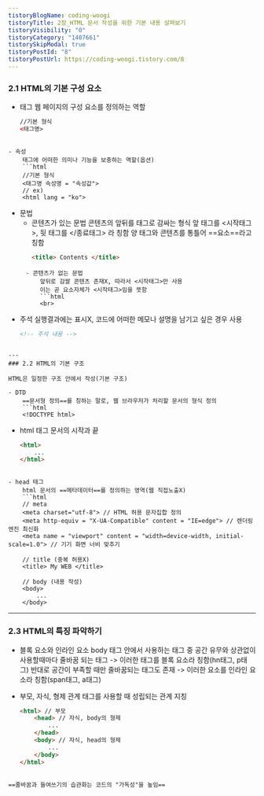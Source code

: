 ```yaml
---
tistoryBlogName: coding-woogi
tistoryTitle: 2장_HTML 문서 작성을 위한 기본 내용 살펴보기
tistoryVisibility: "0"
tistoryCategory: "1407661"
tistorySkipModal: true
tistoryPostId: "8"
tistoryPostUrl: https://coding-woogi.tistory.com/8
---
```

### 2.1 HTML의 기본 구성 요소

- 태그
	웹 페이지의 구성 요소를 정의하는 역할
	```html
	//기본 형식
	<태그명>
```

- 속성
	태그에 어떠한 의미나 기능을 보충하는 역할(옵션)
	```html
	//기본 형식
	<태그명 속성명 = "속성값">
	// ex)
	<html lang = "ko">
```

- 문법
	- 콘텐츠가 있는 문법
		콘텐츠의 앞뒤를 태그로 감싸는 형식
		앞 태그를 <시작태그>, 뒷 태그를 </종료태그> 라 칭함
		양 태그와 콘텐츠를 통틀어 ==요소==라고 칭함
		```html
		<title> Contents </title>
```
	 - 콘텐츠가 없는 문법
		 앞뒤로 감쌀 콘텐츠 존재X, 따라서 <시작태그>만 사용
		 이는 곧 요소자체가 <시작태그>임을 뜻함
		 ```html
		 <br>
```

- 주석
	실행결과에는 표시X, 코드에 어떠한 메모나 설명을 남기고 싶은 경우 사용
	```html
	<!-- 주석 내용 -->
```

---
### 2.2 HTML의 기본 구조

HTML은 일정한 구조 안에서 작성(기본 구조)

- DTD
	==문서형 정의==를 칭하는 말로, 웹 브라우저가 처리할 문서의 형식 정의
	```html
	<!DOCTYPE html>
```

- html 태그
	문서의 시작과 끝
	```html
	<html>
		...
	</html>
```

- head 태그
	html 문서의 ==메타데이터==를 정의하는 영역(웹 직접노출X)
	```html
	// meta
	<meta charset="utf-8"> // HTML 허용 문자집합 정의
	<meta http-equiv = "X-UA-Compatible" content = "IE=edge"> // 렌더링 엔진 최신화
	<meta name = "viewport" content = "width=device-width, initial-scale=1.0"> // 기기 화면 너비 맞추기
	
	// title (중복 허용X)
	<title> My WEB </title> 
	
	// body (내용 작성)
	<body>
		...
	</body>
```

---
### 2.3 HTML의 특징 파악하기

- 블록 요소와 인라인 요소
	body 태그 안에서 사용하는 태그 중 공간 유무와 상관없이 사용할때마다 줄바꿈 되는 태그
	-> 이러한 태그를 블록 요소라 칭함(hn태그, p태그)
	반대로 공간이 부족할 때만 줄바꿈되는 태그도 존재
	-> 이러한 요소를 인라인 요소라 칭함(span태그, a태그)

- 부모, 자식, 형제 관계
	태그를 사용할 때 성립되는 관계 지칭
	```html
	<html> // 부모
		<head> // 자식, body의 형제
			...
		</head>
		<body> // 자식, head의 형제
			...
		</body>
	</html>
```

==줄바꿈과 들여쓰기의 습관화는 코드의 "가독성"을 높임==


